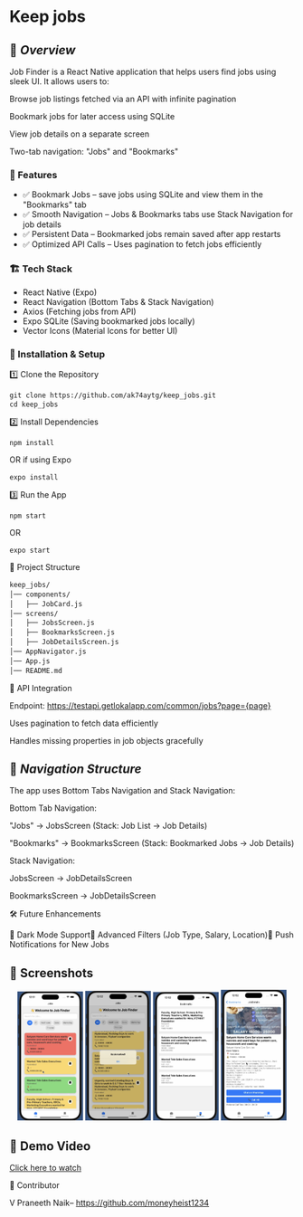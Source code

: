 # **Keep jobs**

## 📌 ***Overview***

Job Finder is a React Native application that helps users find jobs using sleek UI. It allows users to:

Browse job listings fetched via an API with infinite pagination

Bookmark jobs for later access using SQLite

View job details on a separate screen

Two-tab navigation: "Jobs" and "Bookmarks"

### 🎨 Features

- ✅ Bookmark Jobs – save jobs using SQLite and view them in the "Bookmarks" tab
- ✅ Smooth Navigation – Jobs & Bookmarks tabs use Stack Navigation for job details
- ✅ Persistent Data – Bookmarked jobs remain saved after app restarts
- ✅ Optimized API Calls – Uses pagination to fetch jobs efficiently

### 🏗 Tech Stack

- React Native (Expo)
- React Navigation (Bottom Tabs & Stack Navigation)
- Axios (Fetching jobs from API)
- Expo SQLite (Saving bookmarked jobs locally)
- Vector Icons (Material Icons for better UI)

### 🚀 Installation & Setup

1️⃣ Clone the Repository
```
git clone https://github.com/ak74aytg/keep_jobs.git
cd keep_jobs
```
2️⃣ Install Dependencies
```
npm install
```
 OR if using Expo
```
expo install
```
3️⃣ Run the App
```
npm start
```
 OR
```
expo start
```
📂 Project Structure
```bash
keep_jobs/
│── components/
│   ├── JobCard.js  
│── screens/
│   ├── JobsScreen.js   
│   ├── BookmarksScreen.js   
│   ├── JobDetailsScreen.js  
│── AppNavigator.js  
│── App.js   
│── README.md   
```
🔄 API Integration

Endpoint: https://testapi.getlokalapp.com/common/jobs?page={page}

Uses pagination to fetch data efficiently

Handles missing properties in job objects gracefully

## 📌 ***Navigation Structure***

The app uses Bottom Tabs Navigation and Stack Navigation:

Bottom Tab Navigation:

"Jobs" → JobsScreen (Stack: Job List → Job Details)

"Bookmarks" → BookmarksScreen (Stack: Bookmarked Jobs → Job Details)

Stack Navigation:

JobsScreen → JobDetailsScreen

BookmarksScreen → JobDetailsScreen

🛠 Future Enhancements

🚀 Dark Mode Support🚀 Advanced Filters (Job Type, Salary, Location)🚀 Push Notifications for New Jobs


## 📸 Screenshots

<p align="center">
  <img src="assets/home.png" width="23%" />
 <img src="assets/add.png" width="23%" />
  <img src="assets/bookmark.png" width="23%" />
  <img src="assets/details.png" width="23%" />
</p>


## 🎥 Demo Video

[Click here to watch](https://drive.google.com/file/d/1NySUE53CloKdmaFFxFS-WWglQCV6qC-1/view?usp=share_link)

🤝 Contributor

 V Praneeth Naik– https://github.com/moneyheist1234
